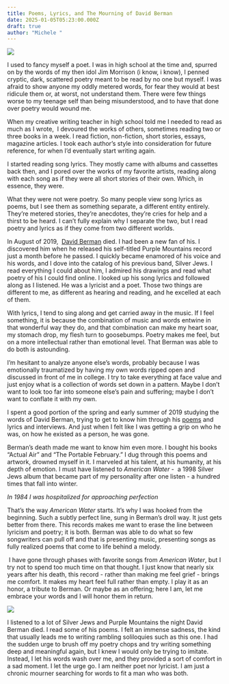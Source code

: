 ```yaml
---
title: Poems, Lyrics, and The Mourning of David Berman
date: 2025-01-05T05:23:00.000Z
draft: true
author: "Michele "
---
```

![](/images/upload/img_6179.jpg)



I used to fancy myself a poet. I was in high school at the time and, spurred on by the words of my then idol Jim Morrison (i know, i know), I penned cryptic, dark, scattered poetry meant to be read by no one but myself. I was afraid to show anyone my oddly metered words, for fear they would at best ridicule them or, at worst, not understand them. There were few things worse to my teenage self than being misunderstood, and to have that done over poetry would wound me.

When my creative writing teacher in high school told me I needed to read as much as I wrote,  I devoured the works of others, sometimes reading two or three books in a week. I read fiction, non-fiction, short stories, essays, magazine articles. I took each author’s style into consideration for future reference, for when I’d eventually start writing again. 

I started reading song lyrics. They mostly came with albums and cassettes back then, and I pored over the works of my favorite artists, reading along with each song as if they were all short stories of their own. Which, in essence, they were.

What they were not were poetry. So many people view song lyrics as poems, but I see them as something separate, a different entity entirely. They’re metered stories, they’re anecdotes, they’re cries for help and a thirst to be heard. I can’t fully explain why I separate the two, but I read poetry and lyrics as if they come from two different worlds.



In August of 2019,  [David Berman](https://pitchfork.com/news/david-berman-silver-jews-purple-mountains-dead-at-52/) died. I had been a new fan of his. I discovered him when he released his self-titled Purple Mountains record just a month before he passed. I quickly became enamored of his voice and his words, and I dove into the catalog of his previous band, Silver Jews. I read everything I could about him, I admired his drawings and read what poetry of his I could find online. I looked up his song lyrics and followed along as I listened. He was a lyricist and a poet. Those two things are different to me, as different as hearing and reading, and he excelled at each of them.

With lyrics, I tend to sing along and get carried away in the music. If I feel something, it is because the combination of music and words entwine in that wonderful way they do, and that combination can make my heart soar, my stomach drop, my flesh turn to goosebumps. Poetry makes me feel, but on a more intellectual rather than emotional level. That Berman was able to do both is astounding.

I’m hesitant to analyze anyone else’s words, probably because I was emotionally traumatized by having my own words ripped open and discussed in front of me in college. I try to take everything at face value and just enjoy what is a collection of words set down in a pattern. Maybe I don’t want to look too far into someone else’s pain and suffering; maybe I don’t want to conflate it with my own. 

I spent a good portion of the spring and early summer of 2019 studying the words of David Berman, trying to get to know him through his [poems](https://www.poemhunter.com/david-berman/) and lyrics and interviews. And just when I felt like I was getting a grip on who he was, on how he existed as a person, he was gone.

Berman’s death made me want to know him even more. I bought his books “Actual Air” and “The Portable February.” I dug through this poems and artwork, drowned myself in it. I marveled at his talent, at his humanity, at his depth of emotion. I must have listened to *American Water* -  a 1998 Silver Jews album that became part of my personality after one listen - a hundred times that fall into winter. 

*In 1984 I was hospitalized for approaching perfection* 

That’s the way *American Water* starts. It’s why I was hooked from the beginning. Such a subtly perfect line, sung in Berman’s droll way. It just gets better from there. This records makes me want to erase the line between lyricism and poetry; it is both. Berman was able to do what so few songwriters can pull off and that is presenting music, presenting songs as fully realized poems that come to life behind a melody. 

 I have gone through phases with favorite songs from *American Water*, but I try not to spend too much time on that thought. I just know that nearly six years after his death, this record - rather than making me feel grief - brings me comfort. It makes my heart feel full rather than empty. I play it as an honor, a tribute to Berman. Or maybe as an offering; here I am, let me embrace your words and I will honor them in return.



![](/images/upload/img_8142-2.jpg)







I listened to a lot of Silver Jews and Purple Mountains the night David Berman died. I read some of his poems. I felt an immense sadness, the kind that usually leads me to writing rambling soliloquies such as this one. I had the sudden urge to brush off my poetry chops and try writing something deep and meaningful again, but I knew I would only be trying to imitate. Instead, I let his words wash over me, and they provided a sort of comfort in a sad moment. I let the urge go. I am neither poet nor lyricist. I am just a  chronic mourner searching for words to fit a man who was both.
